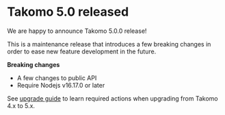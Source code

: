 # Takomo 5.0 released

We are happy to announce Takomo 5.0.0 release!

<!--truncate-->

This is a maintenance release that introduces a few breaking changes in order to ease new feature development in the future.

**Breaking changes**

- A few changes to public API
- Require Nodejs v16.17.0 or later

See [upgrade guide](/docs/upgrade-guide/from-4-to-5/) to learn required actions when upgrading from Takomo 4.x to 5.x.